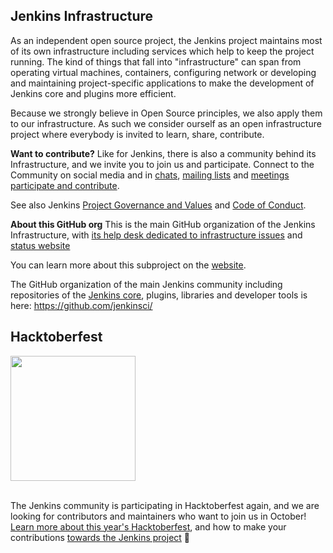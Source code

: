 ## Jenkins Infrastructure

As an independent open source project, the Jenkins project maintains most of its own infrastructure including services which help to keep the project running. The kind of things that fall into "infrastructure" can span from operating virtual machines, containers, configuring network or developing and maintaining project-specific applications to make the development of Jenkins core and plugins more efficient.

Because we strongly believe in Open Source principles, we also apply them to our infrastructure. As such we consider ourself as an open infrastructure project where everybody is invited to learn, share, contribute.

**Want to contribute?**
Like for Jenkins, there is also a community behind its Infrastructure, and we invite you to join us and participate.
Connect to the Community on social media and in [chats](https://www.jenkins.io/chat/#jenkins-infra/), [mailing lists](https://www.jenkins.io/mailing-lists/#infralists-jenkins-ci-org/) and [meetings](https://www.jenkins.io/projects/infrastructure/#meetings)
[participate and contribute](https://www.jenkins.io/projects/infrastructure/#contributing).

See also Jenkins [Project Governance and Values](https://www.jenkins.io/project/governance/) and [Code of Conduct](https://www.jenkins.io/project/conduct/).

**About this GitHub org**
This is the main GitHub organization of the Jenkins Infrastructure, with [its help desk dedicated to infrastructure issues](https://github.com/jenkins-infra/helpdesk) and [status website](https://status.jenkins.io/)

You can learn more about this subproject on the [website](https://www.jenkins.io/projects/infrastructure/).

The GitHub organization of the main Jenkins community including repositories of the [Jenkins core](https://github.com/jenkinsci/jenkins), plugins, libraries and developer tools is here:
https://github.com/jenkinsci/


## Hacktoberfest

<a href="https://www.jenkins.io/events/hacktoberfest/">
  <picture>
      <source width="200" media="(prefers-color-scheme: dark)" srcset="https://user-images.githubusercontent.com/13383509/192602080-715854aa-eaeb-442c-b208-9b5595a7c376.svg">
      <img width="200" src="https://user-images.githubusercontent.com/13383509/192601744-52ccbb5e-3d51-4f07-b76d-2fc927bfacfb.svg">
  </picture>
</a>
<br/>
<br/>

The Jenkins community is participating in Hacktoberfest again, and we are looking for contributors and maintainers who want to join us in October!  
[Learn more about this year's Hacktoberfest](https://www.jenkins.io/events/hacktoberfest/), and how to make your contributions [towards the Jenkins project](https://github.com/search?q=topic%3Ahacktoberfest+org%3Ajenkins-infra+org%3Ajenkinsci+fork%3Atrue&type=repositories "repositories participating in Hacktoberfest") 🎉
